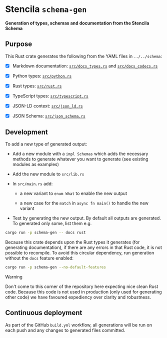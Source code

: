 # Stencila `schema-gen`

**Generation of types, schemas and documentation from the Stencila Schema**

## Purpose

This Rust crate generates the following from the YAML files in `../../schema`:

  - [x] Markdown documentation: [`src/docs_types.rs`](src/docs_types.rs) and [`src/docs_codecs.rs`](src/docs_codecs.rs)

  - [x] Python types: [`src/python.rs`](src/python.rs)

  - [x] Rust types: [`src/rust.rs`](src/rust.rs)

  - [x] TypeScript types: [`src/typescript.rs`](src/typescript.rs)

  - [x] JSON-LD context: [`src/json_ld.rs`](src/json_ld.rs)

  - [x] JSON Schema: [`src/json_schema.rs`](src/json_schema.rs)

## Development

To add a new type of generated output:

- Add a new module with a `impl Schemas` which adds the necessary methods to generate whatever you want to generate (see existing modules as examples)

- Add the new module to `src/lib.rs`

- In `src/main.rs` add:

  - a new variant to `enum What` to enable the new output

  - a new case for the `match` in `async fn main()` to handle the new variant

- Test by generating the new output. By default all outputs are generated. To generated only some, list them e.g.

```sh
cargo run -p schema-gen -- docs rust
```

Because this crate depends upon the Rust types it generates (for generating documentation), if there are any errors in that Rust code, it is not possible to recompile. To avoid this circular dependency, run generation without the `docs` feature enabled:

```sh
cargo run -p schema-gen --no-default-features
```

> [!WARNING]
> Don't come to this corner of the repository here expecting nice clean Rust code. Because this code is not used in production (only used for generating other code) we have favoured expediency over clarity and robustness.

## Continuous deployment

As part of the GitHub `build.yml` workflow, all generations will be run on each push and any changes to generated files committed.
